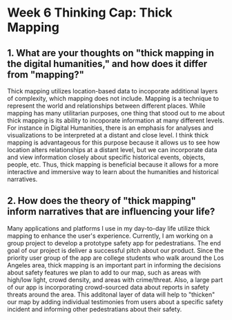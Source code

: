 # Week 6 Thinking Cap: Thick Mapping 

## 1. What are your thoughts on "thick mapping in the digital humanities," and how does it differ from "mapping?"
Thick mapping utilizes location-based data to incoporate additional layers of complexity, which mapping does not include. Mapping is a technique to represent the world and relationships between different places. While mapping has many utilitarian purposes, one thing that stood out to me about thick mapping is its ability to incoporate information at many different levels. For instance in Digital Humanities, there is an emphasis for analyses and visualizations to be interpreted at a distant and close level. I think thick mapping is advantageous for this purpose because it allows us to see how location alters relationships at a distant level, but we can incorporate data and view information closely about specific historical events, objects, people, etc. Thus, thick mapping is beneficial because it allows for a more interactive and immersive way to learn about the humanities and historical narratives.

## 2. How does the theory of "thick mapping" inform narratives that are influencing your life?
Many applications and platforms I use in my day-to-day life utilize thick mapping to enhance the user's experience. Currently, I am working on a group project to develop a prototype safety app for pedestratians. The end goal of our project is deliver a successful pitch about our product. Since the priority user group of the app are college students who walk around the Los Angeles area, thick mapping is an important part in informing the decisions about safety features we plan to add to our map, such as areas with high/low light, crowd density, and areas with crime/threat. Also, a large part of our app is incorporating crowd-sourced data about reports in safety threats around the area. This additonal layer of data will help to "thicken" our map by adding individual testimonies from users about a specific safety incident and informing other pedestratians about their safety.

